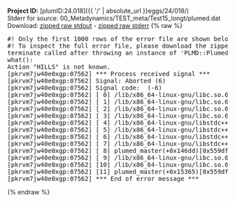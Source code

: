 **Project ID:** [plumID:24.018]({{ '/' | absolute_url }}eggs/24/018/)  
Stderr for source:  00_Metadynamics/TEST_meta/Test15_longt/plumed.dat   
Download: [zipped raw stdout](plumed.dat.plumed_master.stdout.txt.zip) - [zipped raw stderr](plumed.dat.plumed_master.stderr.txt.zip) 
{% raw %}
<pre>
#! Only the first 1000 rows of the error file are shown below
#! To inspect the full error file, please download the zipped raw stderr file above
terminate called after throwing an instance of 'PLMD::Plumed::Exception'
what():
Action "HILLS" is not known.
[pkrvm7jw40e0xgp:07562] *** Process received signal ***
[pkrvm7jw40e0xgp:07562] Signal: Aborted (6)
[pkrvm7jw40e0xgp:07562] Signal code:  (-6)
[pkrvm7jw40e0xgp:07562] [ 0] /lib/x86_64-linux-gnu/libc.so.6(+0x45330)[0x7f7648645330]
[pkrvm7jw40e0xgp:07562] [ 1] /lib/x86_64-linux-gnu/libc.so.6(pthread_kill+0x11c)[0x7f764869eb2c]
[pkrvm7jw40e0xgp:07562] [ 2] /lib/x86_64-linux-gnu/libc.so.6(gsignal+0x1e)[0x7f764864527e]
[pkrvm7jw40e0xgp:07562] [ 3] /lib/x86_64-linux-gnu/libc.so.6(abort+0xdf)[0x7f76486288ff]
[pkrvm7jw40e0xgp:07562] [ 4] /lib/x86_64-linux-gnu/libstdc++.so.6(+0xa5ff5)[0x7f7648aa5ff5]
[pkrvm7jw40e0xgp:07562] [ 5] /lib/x86_64-linux-gnu/libstdc++.so.6(+0xbb0da)[0x7f7648abb0da]
[pkrvm7jw40e0xgp:07562] [ 6] /lib/x86_64-linux-gnu/libstdc++.so.6(_ZSt10unexpectedv+0x0)[0x7f7648aa5a55]
[pkrvm7jw40e0xgp:07562] [ 7] /lib/x86_64-linux-gnu/libstdc++.so.6(+0xa5a6f)[0x7f7648aa5a6f]
[pkrvm7jw40e0xgp:07562] [ 8] plumed_master(+0x146dd)[0x559df59666dd]
[pkrvm7jw40e0xgp:07562] [ 9] /lib/x86_64-linux-gnu/libc.so.6(+0x2a1ca)[0x7f764862a1ca]
[pkrvm7jw40e0xgp:07562] [10] /lib/x86_64-linux-gnu/libc.so.6(__libc_start_main+0x8b)[0x7f764862a28b]
[pkrvm7jw40e0xgp:07562] [11] plumed_master(+0x15365)[0x559df5967365]
[pkrvm7jw40e0xgp:07562] *** End of error message ***
</pre>
{% endraw %}
